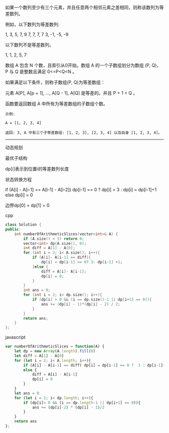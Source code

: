 如果一个数列至少有三个元素，并且任意两个相邻元素之差相同，则称该数列为等差数列。

例如，以下数列为等差数列:

1, 3, 5, 7, 9
7, 7, 7, 7
3, -1, -5, -9

以下数列不是等差数列。

1, 1, 2, 5, 7

数组 A 包含 N 个数，且索引从0开始。数组 A 的一个子数组划分为数组 (P, Q)，P 与 Q 是整数且满足 0<=P<Q<N 。

如果满足以下条件，则称子数组(P, Q)为等差数组：

元素 A[P], A[p + 1], ..., A[Q - 1], A[Q] 是等差的。并且 P + 1 < Q 。

函数要返回数组 A 中所有为等差数组的子数组个数。

```case
示例:

A = [1, 2, 3, 4]

返回: 3, A 中有三个子等差数组: [1, 2, 3], [2, 3, 4] 以及自身 [1, 2, 3, 4]。
```

---

动态规划

最优子结构

dp[i]表示到位置i的等差数列长度

状态转换方程

if (A[i] - A[i-1] == A[i-1] - A[i-2]) dp[i-1] == 0 ? dp[i] = 3 : dp[i] = dp[i-1]+1
else dp[i] = 0

边界dp[0] = dp[1] = 0

cpp

```cpp
class Solution {
public:
    int numberOfArithmeticSlices(vector<int>& A) {
        if (A.size() < 3) return 0;
        vector<int> dp(A.size(), 0);
        int diff = A[1] - A[0];
        for (int i = 2; i< A.size(); i++){
            if (A[i]- A[i-1] == diff){
                dp[i] = dp[i-1] == 0? 3: dp[i-1] +1;
            }else {
                diff = A[i]- A[i-1];
                dp[i] = 0;
            }
        }
        int ans = 0;
        for (int i = 2; i< dp.size(); i++){
            if (dp[i] > 0 && (i == dp.size()-1 || dp[i+1] == 0)){
                ans += (dp[i] - 1)*(dp[i] - 2) / 2;
            }
        }
        return ans;
    }
};
```

javascript

```javascript
var numberOfArithmeticSlices = function(A) {
    let dp = new Array(A.length).fill(0)
    let diff = A[1] - A[0]
    for (let i = 2; i< A.length; i++){
        if (A[i] - A[i-1] == diff) dp[i] = dp[i-1] == 0 ?  3 : dp[i-1]+1
        else {
            diff = A[i] - A[i-1]
            dp[i] = 0
        }
    }
    let ans = 0
    for (let i = 2; i< dp.length; i++){
        if (dp[i]> 0 && (i == dp.length-1 || dp[i+1] == 0)){
            ans += (dp[i]-2) * (dp[i] - 1)/2
        }
    }
    return ans
};
```
